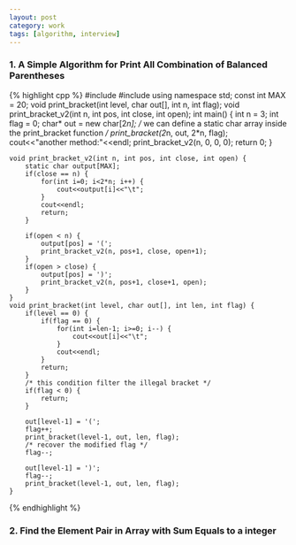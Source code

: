 ```yaml
---
layout: post
category: work
tags: [algorithm, interview]
---
```


### 1. A Simple Algorithm for Print All Combination of Balanced Parentheses

{% highlight cpp %}
    #include<iostream>
    #include<cassert>
    using namespace std;
    const int MAX = 20;
    void print_bracket(int level, char out[], int n, int flag);
    void print_bracket_v2(int n, int pos, int close, int open);
    int main() {
        int n = 3;
        int flag = 0;
        char* out = new char[2*n];
        /* we can define a static char array inside the print_bracket function */
        print_bracket(2*n, out, 2*n, flag);
        cout<<"another method:"<<endl;
        print_bracket_v2(n, 0, 0, 0);
        return 0;
    }

    void print_bracket_v2(int n, int pos, int close, int open) {
        static char output[MAX];
        if(close == n) {
            for(int i=0; i<2*n; i++) {
                cout<<output[i]<<"\t";
            }
            cout<<endl;
            return;
        }

        if(open < n) {
            output[pos] = '(';
            print_bracket_v2(n, pos+1, close, open+1);
        }
        if(open > close) {
            output[pos] = ')';
            print_bracket_v2(n, pos+1, close+1, open);
        }
    }
    void print_bracket(int level, char out[], int len, int flag) {
        if(level == 0) {
            if(flag == 0) {
                for(int i=len-1; i>=0; i--) {
                    cout<<out[i]<<"\t";
                }
                cout<<endl;
            }
            return;
        }
        /* this condition filter the illegal bracket */
        if(flag < 0) {
            return;
        }

        out[level-1] = '(';
        flag++;
        print_bracket(level-1, out, len, flag);
        /* recover the modified flag */
        flag--;

        out[level-1] = ')';
        flag--;
        print_bracket(level-1, out, len, flag);
    }
{% endhighlight %}

### 2. Find the Element Pair in Array with Sum Equals to a integer

